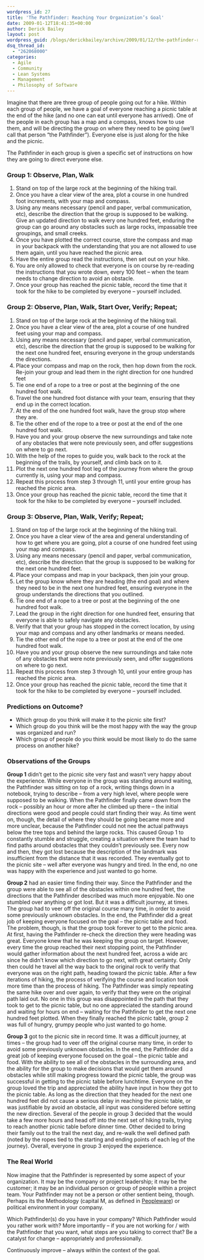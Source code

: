 ```yaml
---
wordpress_id: 27
title: 'The Pathfinder: Reaching Your Organization’s Goal'
date: 2009-01-12T18:41:35+00:00
author: Derick Bailey
layout: post
wordpress_guid: /blogs/derickbailey/archive/2009/01/12/the-pathfinder-reaching-your-organization-s-goal.aspx
dsq_thread_id:
  - "262068000"
categories:
  - Agile
  - Community
  - Lean Systems
  - Management
  - Philosophy of Software
---
```

Imagine that there are three group of people going out for a hike. Within each group of people, we have a goal of everyone reaching a picnic table at the end of the hike (and no one can eat until everyone has arrived). One of the people in each group has a map and a compass, knows how to use them, and will be directing the group on where they need to be going (we’ll call that person “the Pathfinder”). Everyone else is just along for the hike and the picnic. 

The Pathfinder in each group is given a specific set of instructions on how they are going to direct everyone else.

### Group 1: Observe, Plan, Walk

  1. Stand on top of the large rock at the beginning of the hiking trail. 
  2. Once you have a clear view of the area, plot a course in one hundred foot increments, with your map and compass.
  3. Using any means necessary (pencil and paper, verbal communication, etc), describe the direction that the group is supposed to be walking. Give an updated direction to walk every one hundred feet, enduring the group can go around any obstacles such as large rocks, impassable tree groupings, and small creeks. 
  4. Once you have plotted the correct course, store the compass and map in your backpack with the understanding that you are not allowed to use them again, until you have reached the picnic area.
  5. Have the entire group read the instructions, then set out on your hike.
  6. You are only allowed to check that everyone is on course by re-reading the instructions that you wrote down, every 100 feet – when the team needs to change direction to avoid an obstacle.
  7. Once your group has reached the picnic table, record the time that it took for the hike to be completed by everyone – yourself included.

### Group 2: Observe, Plan, Walk, Start Over, Verify; Repeat;

  1. Stand on top of the large rock at the beginning of the hiking trail. 
  2. Once you have a clear view of the area, plot a course of one hundred feet using your map and compass. 
  3. Using any means necessary (pencil and paper, verbal communication, etc), describe the direction that the group is supposed to be walking for the next one hundred feet, ensuring everyone in the group understands the directions.
  4. Place your compass and map on the rock, then hop down from the rock. Re-join your group and lead them in the right direction for one hundred feet
  5. Tie one end of a rope to a tree or post at the beginning of the one hundred foot walk.
  6. Travel the one hundred foot distance with your team, ensuring that they end up in the correct location.
  7. At the end of the one hundred foot walk, have the group stop where they are. 
  8. Tie the other end of the rope to a tree or post at the end of the one hundred foot walk.
  9. Have you and your group observe the new surroundings and take note of any obstacles that were note previously seen, and offer suggestions on where to go next.
 10. With the help of the ropes to guide you, walk back to the rock at the beginning of the trails, by yourself, and climb back on to it.
 11. Plot the next one hundred foot leg of the journey from where the group currently is, using your map and compass.
 12. Repeat this process from step 3 through 11, until your entire group has reached the picnic area.
 13. Once your group has reached the picnic table, record the time that it took for the hike to be completed by everyone – yourself included.

### Group 3: Observe, Plan, Walk, Verify; Repeat;

  1. Stand on top of the large rock at the beginning of the hiking trail. 
  2. Once you have a clear view of the area and general understanding of how to get where you are going, plot a course of one hundred feet using your map and compass. 
  3. Using any means necessary (pencil and paper, verbal communication, etc), describe the direction that the group is supposed to be walking for the next one hundred feet.
  4. Place your compass and map in your backpack, then join your group.
  5. Let the group know where they are heading (the end goal) and where they need to be in the next one hundred feet, ensuring everyone in the group understands the directions that you outlined.
  6. Tie one end of a rope to a tree or post at the beginning of the one hundred foot walk.
  7. Lead the group in the right direction for one hundred feet, ensuring that everyone is able to safely navigate any obstacles.
  8. Verify that that your group has stopped in the correct location, by using your map and compass and any other landmarks or means needed.
  9. Tie the other end of the rope to a tree or post at the end of the one hundred foot walk.
 10. Have you and your group observe the new surroundings and take note of any obstacles that were note previously seen, and offer suggestions on where to go next.
 11. Repeat this process from step 3 through 10, until your entire group has reached the picnic area.
 12. Once your group has reached the picnic table, record the time that it took for the hike to be completed by everyone – yourself included.

### Predictions on Outcome?

  * Which group do you think will make it to the picnic site first? 
  * Which group do you think will be the most happy with the way the group was organized and run? 
  * Which group of people do you think would be most likely to do the same process on another hike?

### Observations of the Groups

**Group 1** didn’t get to the picnic site very fast and wasn’t very happy about the experience. While everyone in the group was standing around waiting, the Pathfinder was sitting on top of a rock, writing things down in a notebook, trying to describe – from a very high level, where people were supposed to be walking. When the Pathfinder finally came down from the rock – possibly an hour or more after he climbed up there – the initial directions were good and people could start finding their way. As time went on, though, the detail of where they should be going became more and more unclear, because the Pathfinder could not nee the actual pathways below the tree tops and behind the large rocks. This caused Group 1 to constantly stumble and struggle, creating a situation where the team had to find paths around obstacles that they couldn’t previously see. Every now and then, they got lost because the description of the landmark was insufficient from the distance that it was recorded. They eventually got to the picnic site – well after everyone was hungry and tired. In the end, no one was happy with the experience and just wanted to go home.

**Group 2** had an easier time finding their way. Since the Pathfinder and the group were able to see all of the obstacles within one hundred feet, the directions that the Pathfinder described was much more enjoyable. No one stumbled over anything or got lost. But it was a difficult journey, at times. The group had to veer off the original course many time, in order to avoid some previously unknown obstacles. In the end, the Pathfinder did a great job of keeping everyone focused on the goal – the picnic table and food. The problem, though, is that the group took forever to get to the picnic area. At first, having the Pathfinder re-check the direction they were heading was great. Everyone knew that he was keeping the group on target. However, every time the group reached their next stopping point, the Pathfinder would gather information about the next hundred feet, across a wide arc since he didn’t know which direction to go next, with great certainty. Only then could he travel all the way back to the original rock to verify that everyone was on the right path, heading toward the picnic table. After a few iterations of hiking, the process of verifying the course and location took more time than the process of hiking. The Pathfinder was simply repeating the same hike over and over again, to verify that they were on the original path laid out. No one in this group was disappointed in the path that they took to get to the picnic table, but no one appreciated the standing around and waiting for hours on end – waiting for the Pathfinder to get the next one hundred feet plotted. When they finally reached the picnic table, group 2 was full of hungry, grumpy people who just wanted to go home.

**Group 3** got to the picnic site in record time. It was a difficult journey, at times – the group had to veer off the original course many time, in order to avoid some previously unknown obstacles. In the end, the Pathfinder did a great job of keeping everyone focused on the goal – the picnic table and food. With the ability to see all of the obstacles in the surrounding area, and the ability for the group to make decisions that would get them around obstacles while still making progress toward the picnic table, the group was successful in getting to the picnic table before lunchtime. Everyone on the group loved the trip and appreciated the ability have input in how they got to the picnic table. As long as the direction that they headed for the next one hundred feet did not cause a serious delay in reaching the picnic table, or was justifiable by avoid an obstacle, all input was considered before setting the new direction. Several of the people in group 3 decided that the would take a few more hours and head off into the next set of hiking trails, trying to reach another picnic table before dinner time. Other decided to bring their family out to the trail the next day, and re-walk the well defined path (noted by the ropes tied to the starting and ending points of each leg of the journey). Overall, everyone in group 3 enjoyed the experience.

### The Real World

Now imagine that the Pathfinder is represented by some aspect of your organization. It may be the company or project leadership; it may be the customer; it may be an individual person or group of people within a project team. Your Pathfinder may not be a person or other sentient being, though. Perhaps its the Methodology (capital M, as defined in <a href="http://www.amazon.com/Peopleware-Productive-Projects-Teams-Second/dp/0932633439/" target="_blank">Peopleware</a>) or political environment in your company. 

Which Pathfinder(s) do you have in your company? Which Pathfinder would you rather work with? More importantly – if you are not working for / with the Pathfinder that you want, what steps are you taking to correct that? Be a catalyst for change – appropriately and professionally. 

Continuously improve – always within the context of the goal.